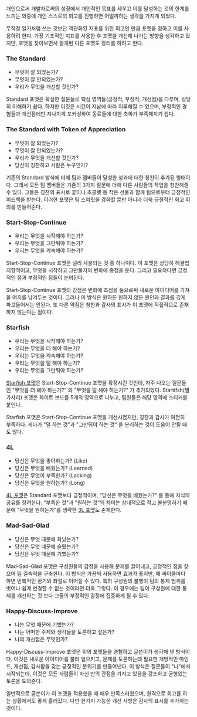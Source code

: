 개인으로써 개발자로써의 성장에서 개인적인 목표를 세우고 이를 달성하는 것의 한계를 느끼는 와중에 개인 스스로의 회고를 진행하면 어떨까하는 생각을 가지게 되었다.

무작정 일기처럼 쓰는 것보단 객관화된 지표를 위한 회고인 만큼 포맷을 정하고 이를 사용하려 한다. 가장 기초적인 지표를 사용한 후 포맷을 개선해 나가는 방향을 생각하고 있지만, 포맷을 찾아보면서 알게된 다른 포맷도 정리를 하려고 한다.

### The Standard

- 무엇이 잘 되었는가?
- 무엇이 잘 안되었는가?
- 우리가 무엇을 개선할 것인가?

Standard 포맷은 확실한 질문들로 핵심 영역들(긍정적, 부정적, 개선점)을 다루며, 상당히 이해하기 쉽다. 하지만 이것은 시간이 지남에 따라 지루해질 수 있으며, 부정적인 경험들과 개선점에만 지나치게 포커싱하여 동료들에 대한 축하가 부족해지기 쉽다.

### The Standard with Token of Appreciation

- 무엇이 잘 되었는가?
- 무엇이 잘 안되었는가?
- 우리가 무엇을 개선할 것인가?
- 당신이 칭찬하고 사람은 누구인가?

기존의 Standard 방식에 더해 팀과 멤버들이 달성한 성과에 대한 칭찬이 추가된 형태이다. 그래서 모든 팀 멤버들은 기존의 3가지 질문에 더해 다른 사람들의 작업을 칭찬해줄 수 있다. 그들은 칭찬의 표시로 꽃이나 초콜렛 등 작은 선물과 함께 팀으로부터 긍정적인 피드백을 받는다. 이러한 포맷은 팀 스피릿을 강화할 뿐만 아니라 더욱 긍정적인 회고 회의를 만들어준다.

### Start-Stop-Continue

- 우리는 무엇을 시작해야 하는가?
- 우리는 무엇을 그만둬야 하는가?
- 우리는 무엇을 계속해야 하는가?

Start-Stop-Continue 포맷은 널리 사용되는 것 중 하나이다. 이 포맷은 상당히 해결법 지향적이고, 무엇을 시작하고 그만둘지의 변화에 중점을 둔다. 그리고 필요하다면 긍정적인 점과 부정적인 점들이 논의된다.

Start-Stop-Continue 포맷의 강점은 변화에 초점을 둠으로써 새로운 아이디어를 가져올 여지를 남겨두는 것이다. 그러나 이 방식은 원하든 원하지 않든 원인과 결과를 깊게 파고들어서는 안된다. 또 다른 약점은 칭찬과 감사의 표시가 이 포맷에 직접적으로 존재하지 않는다는 점이다.

### Starfish

- 우리는 무엇을 시작해야 하는가?
- 우리는 무엇을 더 해야 하는가?
- 우리는 무엇을 계속해야 하는가?
- 우리는 무엇을 덜 해야 하는가?
- 우리는 무엇을 그만둬야 하는가?

[Starfish 포맷](https://www.funretrospectives.com/starfish/)은 Start-Stop-Continue 포맷을 확장시킨 것인데, 자주 나오는 질문들인 "무엇을 더 해야 하는가?" 와 "무엇을 덜 해야 하는가?" 가 추가되었다. Startifsh(별가사리) 포맷은 화이트 보드를 5개의 영역으로 나누고, 팀원들은 해당 영역에 스티커를 붙인다.

Starfish 포맷은 Start-Stop-Continue 포맷을 개선시켰지만, 칭찬과 감사가 여전히 부족하다. 게다가 "덜 하는 것"과 "그만둬야 하는 것" 을 분리하는 것이 도움이 안될 때도 많다.

### 4L

- 당신은 무엇을 좋아하는가? (Like)
- 당신은 무엇을 배웠는가? (Learned)
- 당신은 무엇이 부족한가? (Lacking)
- 당신은 무엇을 원하는가? (Long)

[4L 포맷](https://conceptboard.com/blog/4l-retrospective-technique/)은 Standard 포맷보다 긍정적이며, "당신은 무엇을 배웠는가?" 를 통해 지식의 공유를 장려한다. "부족한 것"과 "원하는 것"의 차이는 상대적으로 적고 불분명하기 때문에 "무엇을 원하는가"를 생략한 [3L 포맷](https://www.funretrospectives.com/the-3-ls-liked-learned-lacked/)도 존재한다.

### Mad-Sad-Glad

- 당신은 무엇 때문에 화났는가?
- 당신은 무엇 때문에 슬펐는가?
- 당신은 무엇 때문에 기뻤는가?

Mad-Sad-Glad 포맷은 구성원들의 감정을 사용해 문제를 끌어내고, 긍정적인 점을 찾으며 팀 결속력을 구축한다. 이 방식은 가끔씩 사용하면 효과가 좋지만, 매 싸이클마다 하면 반복적인 환기와 좌절로 이어질 수 있다. 특히 구성원의 불행이 팀의 통제 범위를 벗어나 쉽게 변경할 수 없는 것이라면 더욱 그렇다. 이 경우에는 팀이 구성원에 대한 통제를 개선하는 것 보다 그들의 부정적인 감정에 집중하게 될 수 있다.

### Happy-Discuss-Improve

- 나는 무엇 때문에 기뻤는가?
- 나는 어떠한 주제와 생각들을 토론하고 싶은가?
- 나의 개선점은 무엇인가?

Happy-Discuss-Improve 포맷은 위의 포맷들을 경험하고 글쓴이가 생각해 낸 방식이다. 이것은 새로운 아이디어를 불러 일으키고, 문제를 토론하는데 필요한 개방적인 마인드, 개선점, 감사함을 갖는 긍정적인 분위기를 만들어낸다. 이 방식은 질문들이 "나"에서 시작되는데, 이것은 모든 사람들이 자신 만의 관점을 가지고 있음을 강조하고 균형있는 토론을 도와준다.

일반적으로 글쓴이가 이 포맷을 적용했을 때 매우 만족스러웠으며, 원격으로 회고를 하는 상황에서도 좋게 흘러갔다. 다만 한가지 가능한 개선 사항은 감사의 표시를 추가하는 것이다.
